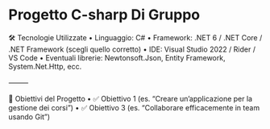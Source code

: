 <h1>Progetto C-sharp Di Gruppo </h1>

🛠️ Tecnologie Utilizzate
	•	Linguaggio: C#
	•	Framework: .NET 6 / .NET Core / .NET Framework (scegli quello corretto)
	•	IDE: Visual Studio 2022 / Rider / VS Code
	•	Eventuali librerie: Newtonsoft.Json, Entity Framework, System.Net.Http, ecc.

⸻

🧠 Obiettivi del Progetto
	•	✅ Obiettivo 1 (es. “Creare un’applicazione per la gestione dei corsi”)
	•	✅ Obiettivo 3 (es. “Collaborare efficacemente in team usando Git”)

